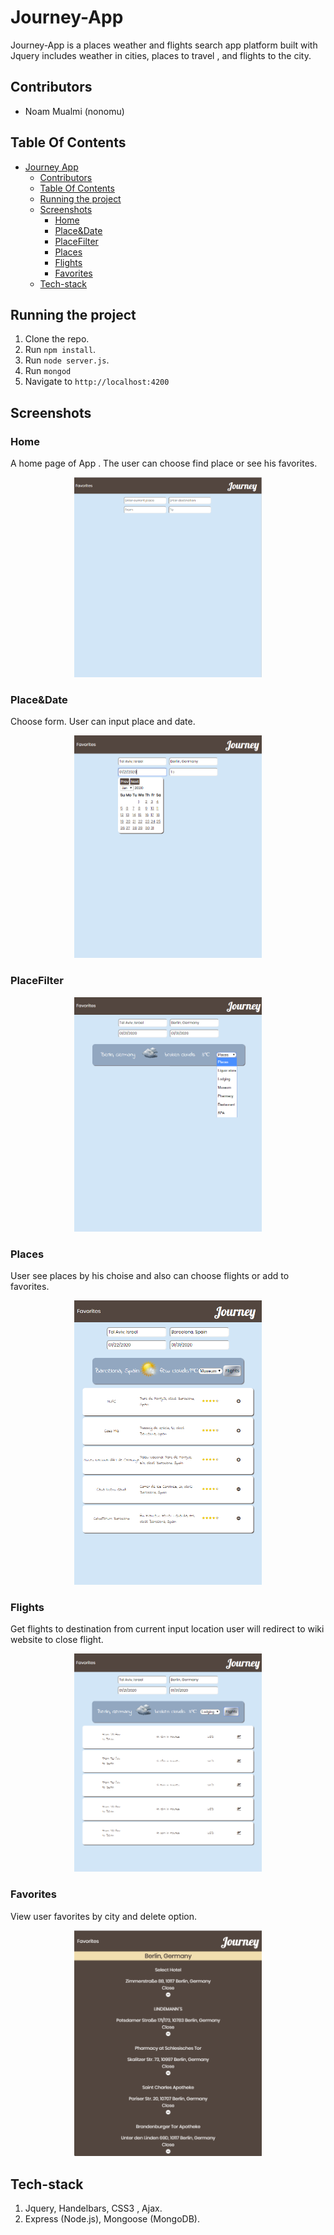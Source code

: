 # Journey-App

Journey-App is a places weather and flights  search app platform built with Jquery includes weather in cities, places to travel , and flights to the city.

## Contributors
- Noam Mualmi (nonomu)

## Table Of Contents
- [Journey App](#Journey-App)
  - [Contributors](#contributors)
  - [Table Of Contents](#table-of-contents)
  - [Running the project](#running-the-project)
  - [Screenshots](#screenshots)
    - [Home](#home)
    - [Place&Date](#Place&Date)
    - [PlaceFilter](#PlaceFilter)
    - [Places](#Places)
    - [Flights](#Flights)
    - [Favorites](#favorites)
  - [Tech-stack](#tech-stack)

## Running the project
1. Clone the repo.
2. Run `npm install`.
3. Run `node server.js`.
4. Run `mongod`
5. Navigate to `http://localhost:4200`

## Screenshots

### Home
A home page of App . The user can choose find place or see his favorites.
<p align="center"><img src="assets/Home.PNG" width="300" /></p>

### Place&Date
Choose form. User can input place and date.
<p align="center"><img src="assets/ChoosePlaceAndDate.PNG" width="300" /></p>

### PlaceFilter
<p align="center"><img src="assets/choosePlace.png" width="300" /></p>

### Places
User see places by his choise and also can choose flights or add to favorites.
<p align="center"><img src="assets/places.PNG" width="300" /></p>

### Flights
Get flights to destination from current input location user will redirect to wiki website to close flight.
<p align="center"><img src="assets/Flights.PNG" width="300" /></p>

### Favorites
View user favorites by city and delete option.
<p align="center"><img src="assets/Favorites.PNG" width="300" /></p>


## Tech-stack
1. Jquery, Handelbars, CSS3 , Ajax.
2. Express (Node.js), Mongoose (MongoDB).
